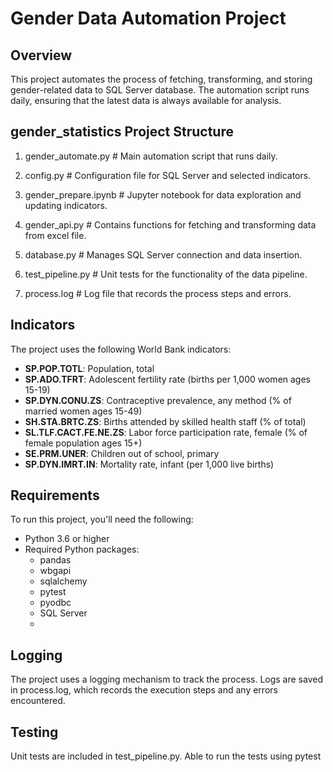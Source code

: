 # Gender Data Automation Project


## Overview
This project automates the process of fetching, transforming, and storing gender-related data to SQL Server database. The automation script runs daily, ensuring that the latest data is always available for analysis.


## gender_statistics Project Structure

1. gender_automate.py # Main automation script that runs daily.

2. config.py          # Configuration file for SQL Server and selected indicators. 

3. gender_prepare.ipynb # Jupyter notebook for data exploration and updating indicators. 

4. gender_api.py      # Contains functions for fetching and transforming data from excel file. 

5. database.py        # Manages SQL Server connection and data insertion. 

6. test_pipeline.py   # Unit tests for the functionality of the data pipeline. 

7. process.log        # Log file that records the process steps and errors.




## Indicators
The project uses the following World Bank indicators:

- **SP.POP.TOTL**: Population, total
- **SP.ADO.TFRT**: Adolescent fertility rate (births per 1,000 women ages 15-19)
- **SP.DYN.CONU.ZS**: Contraceptive prevalence, any method (% of married women ages 15-49)
- **SH.STA.BRTC.ZS**: Births attended by skilled health staff (% of total)
- **SL.TLF.CACT.FE.NE.ZS**: Labor force participation rate, female (% of female population ages 15+)
- **SE.PRM.UNER**: Children out of school, primary
- **SP.DYN.IMRT.IN**: Mortality rate, infant (per 1,000 live births)

  
## Requirements
To run this project, you'll need the following:

- Python 3.6 or higher
- Required Python packages:
  - pandas
  - wbgapi
  - sqlalchemy
  - pytest
  - pyodbc
  - SQL Server
  - 

## Logging
The project uses a logging mechanism to track the process. Logs are saved in process.log, which records the execution steps and any errors encountered.

## Testing
Unit tests are included in test_pipeline.py. Able to run the tests using pytest


